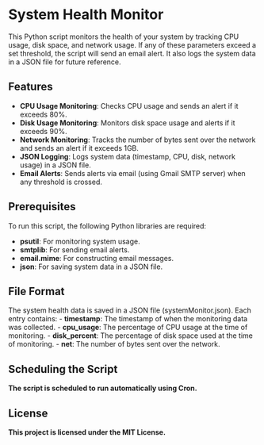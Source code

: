 # System Health Monitor

This Python script monitors the health of your system by tracking CPU usage, disk space, and network usage. If any of these parameters exceed a set threshold, the script will send an email alert. It also logs the system data in a JSON file for future reference.

## Features

- **CPU Usage Monitoring**: Checks CPU usage and sends an alert if it exceeds 80%.
- **Disk Usage Monitoring**: Monitors disk space usage and alerts if it exceeds 90%.
- **Network Monitoring**: Tracks the number of bytes sent over the network and sends an alert if it exceeds 1GB.
- **JSON Logging**: Logs system data (timestamp, CPU, disk, network usage) in a JSON file.
- **Email Alerts**: Sends alerts via email (using Gmail SMTP server) when any threshold is crossed.

## Prerequisites

To run this script, the following Python libraries are required:

- **psutil**: For monitoring system usage.
- **smtplib**: For sending email alerts.
- **email.mime**: For constructing email messages.
- **json**: For saving system data in a JSON file.

## File Format

The system health data is saved in a JSON file (systemMonitor.json). Each entry contains:
	-	**timestamp**: The timestamp of when the monitoring data was collected.
	-	**cpu_usage**: The percentage of CPU usage at the time of monitoring.
	-	**disk_percent**: The percentage of disk space used at the time of monitoring.
	-	**net**: The number of bytes sent over the network.

 ## Scheduling the Script
 
 **The script is scheduled to run automatically using Cron.**

 ## License

 **This project is licensed under the MIT License.**

 
